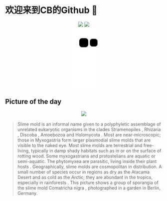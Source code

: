 
# 欢迎来到CB的Github 👋

<div align="center">
  <img height="137px" src="https://github-readme-stats.vercel.app/api?username=SuperCB&show_icons=true&theme=radical" />
  <img height="137px" src="https://github-readme-stats.vercel.app/api/top-langs/?username=SuperCB&hide_title=true&hide_border=true&layout=compact&langs_count=6&text_color=000&icon_color=fff" />
</div>


<div align="center">
    <img src="./contribution-snake/github-contribution-grid-snake.svg" />
</div>



## Picture of the day
<div align="center">
  <img width=400px src="https://upload.wikimedia.org/wikipedia/commons/thumb/5/58/Comatricha_nigra_176600092.jpg/960px-Comatricha_nigra_176600092.jpg" />
</div>

>Slime mold  is an informal name given to a  polyphyletic  assemblage of unrelated  eukaryotic  organisms in the  clades   Stramenopiles ,  Rhizaria ,  Discoba ,  Amoebozoa  and  Holomycota . Most are near-microscopic; those in  Myxogastria  form larger  plasmodial  slime molds that are visible to the naked eye. Most slime molds are terrestrial and free-living, typically in damp shady habitats such as in or on the surface of rotting wood. Some myxogastrians and  protostelians  are aquatic or semi-aquatic. The  phytomyxea  are parasitic, living inside their plant  hosts . Geographically, slime molds are  cosmopolitan  in distribution. A small number of species occur in regions as dry as the  Atacama Desert  and as cold as the Arctic; they are abundant in the tropics, especially in  rainforests . This picture shows a group of  sporangia  of the slime mold  Comatricha nigra , photographed in a garden in Berlin, Germany.


